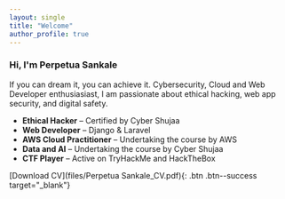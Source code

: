 ```yaml
---
layout: single
title: "Welcome"
author_profile: true
---
```



### Hi, I'm Perpetua Sankale
If you can dream it, you can achieve it.
Cybersecurity, Cloud and Web Developer enthusiasiast, I am passionate about ethical hacking, web app security, and digital safety.  

-  **Ethical Hacker** – Certified by Cyber Shujaa  
-  **Web Developer** – Django & Laravel
-  **AWS Cloud Practitioner** – Undertaking the course by AWS
-  **Data and AI** – Undertaking the course by Cyber Shujaa
-  **CTF Player** – Active on TryHackMe and HackTheBox  

[Download CV](files/Perpetua Sankale_CV.pdf){: .btn .btn--success target="_blank"}
